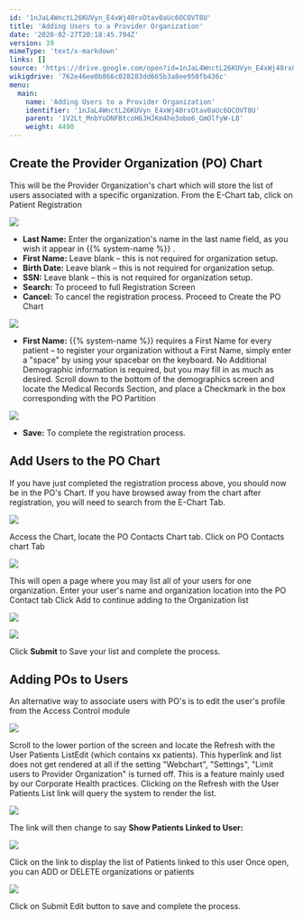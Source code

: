 ```yaml
---
id: '1nJaL4WnctL26KUVyn_E4xWj40rxOtav0aUc6OCOVT8U'
title: 'Adding Users to a Provider Organization'
date: '2020-02-27T20:18:45.794Z'
version: 39
mimeType: 'text/x-markdown'
links: []
source: 'https://drive.google.com/open?id=1nJaL4WnctL26KUVyn_E4xWj40rxOtav0aUc6OCOVT8U'
wikigdrive: '762e46ee0b866c028283dd665b3a8ee950fb436c'
menu:
  main:
    name: 'Adding Users to a Provider Organization'
    identifier: '1nJaL4WnctL26KUVyn_E4xWj40rxOtav0aUc6OCOVT8U'
    parent: '1V2Lt_MnbYoDNFBtcoH6JHJKm4he3obo6_GmOlfyW-L8'
    weight: 4490
---
```

## Create the Provider Organization (PO) Chart

This will be the Provider Organization's chart which will store the list of users associated with a specific organization. From the E-Chart tab, click on Patient Registration

![](../adding-users-to-a-provider-organization.assets/10000201000004D90000011F319F47CAAD161E67.png)

* <strong>Last Name:</strong> Enter the organization's name in the last name field, as you wish it appear in {{% system-name %}} .
* <strong>First Name:</strong> Leave blank – this is not required for organization setup.
* <strong>Birth Date:</strong> Leave blank – this is not required for organization setup.
* <strong>SSN:</strong> Leave blank – this is not required for organization setup.
* <strong>Search:</strong> To proceed to full Registration Screen
* <strong>Cancel:</strong> To cancel the registration process.
Proceed to Create the PO Chart

![](../adding-users-to-a-provider-organization.assets/1000020100000532000001E28F3BCFAF4DC6422F.png)

* <strong>First Name:</strong> {{% system-name %}} requires a First Name for every patient – to register your organization without a First Name, simply enter a "space" by using your spacebar on the keyboard. No Additional Demographic information is required, but you may fill in as much as desired. Scroll down to the bottom of the demographics screen and locate the Medical Records Section, and place a Checkmark in the box corresponding with the PO Partition

![](../adding-users-to-a-provider-organization.assets/1000020100000530000000D106487C815183EBF0.png)

* <strong>Save:</strong> To complete the registration process.

## Add Users to the PO Chart

If you have just completed the registration process above, you should now be in the PO's Chart. If you have browsed away from the chart after registration, you will need to search from the E-Chart Tab.

![](../adding-users-to-a-provider-organization.assets/10000201000002440000012DC147A8373FBA6080.png)

Access the Chart, locate the PO Contacts Chart tab.
Click on PO Contacts chart Tab

![](../adding-users-to-a-provider-organization.assets/100002010000038D0000004809626DD87222385C.png)

This will open a page where you may list all of your users for one organization.
Enter your user's name and organization location into the PO Contact tab
Click Add to continue adding to the Organization list

![](../adding-users-to-a-provider-organization.assets/10000201000005560000025DBADCBA9B209CD3FC.png)


![](../adding-users-to-a-provider-organization.assets/10000201000004EF0000005EC7A30DD6382E6D4B.png)

Click **Submit** to Save your list and complete the process.

## Adding POs to Users

An alternative way to associate users with PO's is to edit the user's profile from the Access Control module

![](../adding-users-to-a-provider-organization.assets/10000201000004E300000167ACBBD8BB32627C45.png)

Scroll to the lower portion of the screen and locate the Refresh with the User Patients ListEdit (which contains xx patients). This hyperlink and list does not get rendered at all if the setting "Webchart", "Settings", "Limit users to Provider Organization" is turned off. This is a feature mainly used by our Corporate Health practices. Clicking on the Refresh with the User Patients List link will query the system to render the list.

![](../adding-users-to-a-provider-organization.assets/10000201000004DB00000134B188D6291D7FC3A8.png)

The link will then change to say **Show Patients Linked to User:**

![](../adding-users-to-a-provider-organization.assets/10000201000004FE000000E0A438C4A9324B18D2.png)

Click on the link to display the list of Patients linked to this user
Once open, you can ADD or DELETE organizations or patients

![](../adding-users-to-a-provider-organization.assets/100002010000028D000001099BE8A3960D7866BD.png)

Click on Submit Edit button to save and complete the process.
